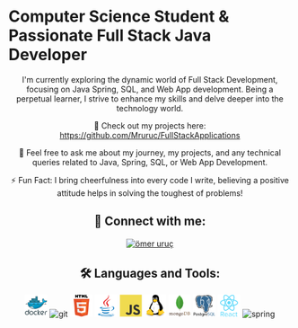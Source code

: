 <h1 align="center>  Hi ! 👋 I'm Ömer Uruç</h1>
<h2 align="center">Computer Science Student & Passionate Full Stack Java Developer</h2>

<p align="center"> 
  I'm currently exploring the dynamic world of Full Stack Development, focusing on Java Spring, SQL, and Web App development.
  Being a perpetual learner, I strive to enhance my skills and delve deeper into the technology world.
</p>

<p align="center">
  🔭 Check out my projects here: <a href="https://github.com/Mruruc/FullStackApplications">https://github.com/Mruruc/FullStackApplications</a>
</p>


<p align="center">
  💬 Feel free to ask me about my journey, my projects, and any technical queries related to Java, Spring, SQL, or Web App Development. 
</p>

<p align="center">
  ⚡ Fun Fact: I bring cheerfulness into every code I write, believing a positive attitude helps in solving the toughest of problems!
</p>

<h2 align="center">🔗 Connect with me:</h2>
<p align="center">
<a href="https://www.linkedin.com/in/%C3%B6mer-uru%C3%A7-9ab9a8223" target="blank"><img align="center" src="https://raw.githubusercontent.com/rahuldkjain/github-profile-readme-generator/master/src/images/icons/Social/linked-in-alt.svg" alt="ömer uruç" height="30" width="40" /></a>
</p>


<h2 align="center">🛠 Languages and Tools:</h2>
<p align="center"> 
<img src="https://raw.githubusercontent.com/devicons/devicon/master/icons/docker/docker-original-wordmark.svg" alt="docker" width="40" height="40"/> 
<img src="https://www.vectorlogo.zone/logos/git-scm/git-scm-icon.svg" alt="git" width="40" height="40"/> 
<img src="https://raw.githubusercontent.com/devicons/devicon/master/icons/html5/html5-original-wordmark.svg" alt="html5" width="40" height="40"/> 
<img src="https://raw.githubusercontent.com/devicons/devicon/master/icons/java/java-original.svg" alt="java" width="40" height="40"/> 
<img src="https://raw.githubusercontent.com/devicons/devicon/master/icons/javascript/javascript-original.svg" alt="javascript" width="40" height="40"/> 
<img src="https://raw.githubusercontent.com/devicons/devicon/master/icons/linux/linux-original.svg" alt="linux" width="40" height="40"/> 
<img src="https://raw.githubusercontent.com/devicons/devicon/master/icons/mongodb/mongodb-original-wordmark.svg" alt="mongodb" width="40" height="40"/> 
<img src="https://raw.githubusercontent.com/devicons/devicon/master/icons/postgresql/postgresql-original-wordmark.svg" alt="postgresql" width="40" height="40"/> 
<img src="https://raw.githubusercontent.com/devicons/devicon/master/icons/react/react-original-wordmark.svg" alt="react" width="40" height="40"/> 
<img src="https://www.vectorlogo.zone/logos/springio/springio-icon.svg" alt="spring" width="40" height="40"/> 
</p>







